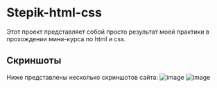 # Stepik-html-css
Этот проект представляет собой просто результат моей практики в прохождении мини-курса по html и css.

## Скриншоты
Ниже представлены несколько скриншотов сайта:
![image](https://github.com/user-attachments/assets/7471cd5f-079c-4467-a44e-e5c76379275e)
![image](https://github.com/user-attachments/assets/9fa75bc8-2aa8-43dc-81ce-49205631b61c)
